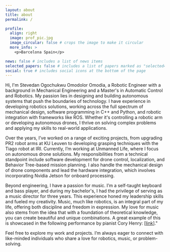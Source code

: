 ```yaml
---
layout: about
title: about
permalink: /

profile:
  align: right
  image: prof_pic.jpg
  image_circular: false # crops the image to make it circular
  more_info: >
    <p>Barcelona Spain</p>

news: false # includes a list of news items
selected_papers: false # includes a list of papers marked as "selected={true}"
social: true # includes social icons at the bottom of the page
---
```


Hi, I'm Stevedan Ogochukwu Omodolor Omodia, a Robotic Engineer with a background in Mechanical Engineering and a Master's in Automatic Control and Robotics. My passion lies in designing and building autonomous systems that push the boundaries of technology. I have experience in developing robotics solutions, working across the full spectrum of mechanical design, software programming in C++ and Python, and robotic integration with frameworks like ROS. Whether it's controlling a robotic arm or developing autonomous drones, I thrive on solving complex problems and applying my skills to real-world applications.

Over the years, I’ve worked on a range of exciting projects, from upgrading PR2 robot arms at KU Leuven to developing grasping techniques with the Tiago robot at IRI. Currently, I’m working at Unmanned Life, where I focus on autonomous drone solutions. My responsibilities from a technical standpoint include software development for drone control, localization, and Behavior Tree-based mission planning. I also handle the mechanical design of drone components and lead the hardware integration, which involves incorporating Nvidia Jetson for onboard processing.

Beyond engineering, I have a passion for music. I’m a self-taught keyboard and bass player, and during my bachelor's, I had the privilege of serving as a music director for three years. This experience honed my leadership skills and fueled my creativity. Music, much like robotics, is an integral part of my life, offering both discipline and freedom in expression. My love for music also stems from the idea that with a foundation of theoretical knowledge, you can create beautiful and unique combinations. A great example of this is showcased in the following performance by pianist Cory Henry: [[link](https://www.youtube.com/watch?v=mTwo2nT_APU)]."

Feel free to explore my work and projects. I’m always eager to connect with like-minded individuals who share a love for robotics, music, or problem-solving.